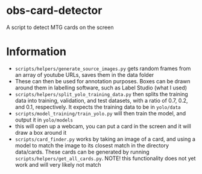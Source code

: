 # obs-card-detector
A script to detect MTG cards on the screen

# Information


- `scripts/helpers/generate_source_images.py` gets random frames from an array of youtube URLs, saves them in the data folder
- These can then be used for annotation purposes. Boxes can be drawn around them in labelling software, such as Label Studio (what I used)
- `scripts/helpers/split_yolo_training_data.py` then splits the training data into training, validation, and test datasets, with a ratio of 0.7, 0.2, and 0.1, respectively. It expects the training data to be in `yolo/data`
- `scripts/model_training/train_yolo.py` will then train the model, and output it in `yolo/models`
- this will open up a webcam, you can put a card in the screen and it will draw a box around it
- `scripts/card_finder.py` works by taking an image of a card, and using a model to match the image to its closest match in the directory data/cards. These cards can be generated by running `scripts/helpers/get_all_cards.py`. NOTE! this functionality does not yet work and will very likely not match

